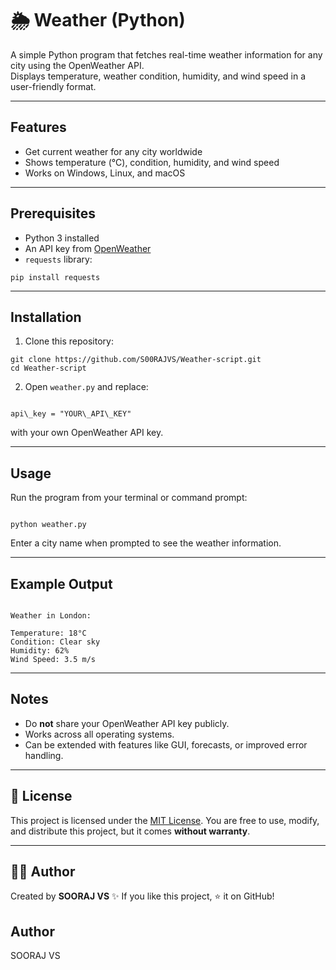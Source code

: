 
# 🌦 Weather (Python)

A simple Python program that fetches real-time weather information for any city using the OpenWeather API.  
Displays temperature, weather condition, humidity, and wind speed in a user-friendly format.


---
## Features
- Get current weather for any city worldwide  
- Shows temperature (°C), condition, humidity, and wind speed  
- Works on Windows, Linux, and macOS  


---
## Prerequisites
- Python 3 installed  
- An API key from [OpenWeather](https://openweathermap.org/api)  
- `requests` library:  

```pip install requests ```


---
## Installation
1. Clone this repository:

```
git clone https://github.com/S00RAJVS/Weather-script.git
cd Weather-script

```


2. Open `weather.py` and replace:
```

api\_key = "YOUR\_API\_KEY"

```
with your own OpenWeather API key.

---

## Usage
Run the program from your terminal or command prompt:
```

python weather.py

```
Enter a city name when prompted to see the weather information.

---

## Example Output
```

Weather in London:

Temperature: 18°C
Condition: Clear sky
Humidity: 62%
Wind Speed: 3.5 m/s

```

---

## Notes
- Do **not** share your OpenWeather API key publicly.  
- Works across all operating systems.  
- Can be extended with features like GUI, forecasts, or improved error handling.

---
## 📜 License

This project is licensed under the [MIT License](LICENSE).
You are free to use, modify, and distribute this project, but it comes **without warranty**.

---

## 👨‍💻 Author

Created by **SOORAJ VS** ✨
If you like this project, ⭐ it on GitHub!


## Author
SOORAJ VS

